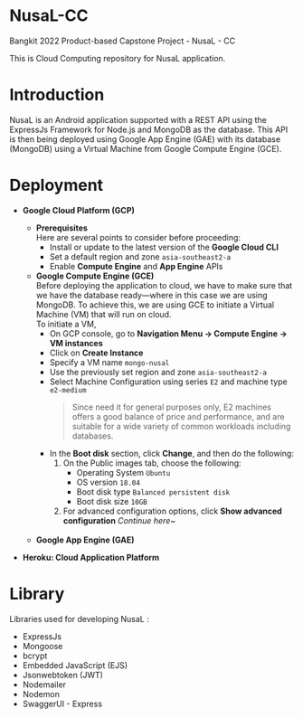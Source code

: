# NusaL-CC
Bangkit 2022 Product-based Capstone Project - NusaL - CC

This is Cloud Computing repository for NusaL application.

# Introduction
NusaL is an Android application supported with a REST API using the ExpressJs Framework for Node.js and MongoDB as the database. This API is then being deployed using Google App Engine (GAE) with its database (MongoDB) using a Virtual Machine from Google Compute Engine (GCE).

# Deployment
* **Google Cloud Platform (GCP)**
  * **Prerequisites** <br>
    Here are several points to consider before proceeding:
    * Install or update to the latest version of the **Google Cloud CLI**
    * Set a default region and zone `asia-southeast2-a`
    * Enable **Compute Engine** and **App Engine** APIs <br>
  * **Google Compute Engine (GCE)** <br>
      Before deploying the application to cloud, we have to make sure that we have the database ready—where in this case we are using MongoDB. To achieve this, we are using GCE to initiate a Virtual Machine (VM) that will run on cloud. <br>
      To initiate a VM,
       * On GCP console, go to **Navigation Menu -> Compute Engine -> VM instances**
       * Click on **Create Instance**
       * Specify a VM name `mongo-nusal`
       * Use the previously set region and zone `asia-southeast2-a`
       * Select Machine Configuration using series `E2` and machine type `e2-medium` <br>
         > Since need it for general purposes only, E2 machines offers a good balance of price and performance, and are suitable for a wide variety of common workloads including databases.
       * In the **Boot disk** section, click **Change**, and then do the following:
         1. On the Public images tab, choose the following:
            * Operating System `Ubuntu`
            * OS version `18.04`
            * Boot disk type `Balanced persistent disk`
            * Boot disk size `10GB`
         2. For advanced configuration options, click **Show advanced configuration**
            *Continue here~*
    <br>
  * **Google App Engine (GAE)**
 
* **Heroku: Cloud Application Platform**

# Library
Libraries used for developing NusaL :
* ExpressJs
* Mongoose
* bcrypt
* Embedded JavaScript (EJS)
* Jsonwebtoken (JWT)
* Nodemailer
* Nodemon
* SwaggerUI - Express
